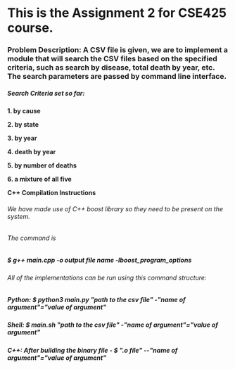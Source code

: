 # This is the Assignment 2 for CSE425 course.

### Problem Description: A CSV file is given, we are to implement a module that will search the CSV files based on the specified criteria, such as search by disease, total death by year, etc. The search parameters are passed by command line interface.


##### Search Criteria set so far:
**1. by cause**

**2. by state**

**3. by year**

**4. death by year**

**5. by number of deaths**

**6. a mixture of all five**

**C++ Compilation Instructions**

###### We have made use of C++ boost library so they need to be present on the system.
###### The command is 
##### **$ g++ main.cpp -o output file name -lboost_program_options**

###### All of the implementations can be run using this command structure:
##### **Python: $ python3 main.py "path to the csv file" -"name of argument"="value of argument"**
##### **Shell: $ main.sh "path to the csv file" -"name of argument"="value of argument"**
##### **C++: After building the binary file - $ ".o file" --"name of argument"="value of argument"**

